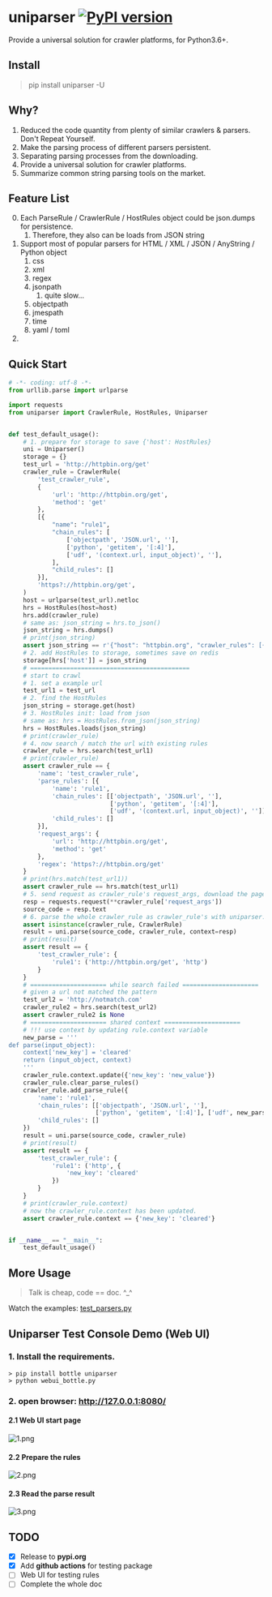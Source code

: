 # uniparser [![PyPI version](https://badge.fury.io/py/uniparser.svg)](https://badge.fury.io/py/uniparser)

Provide a universal solution for crawler platforms, for Python3.6+.

## Install

> pip install uniparser -U

## Why?

1. Reduced the code quantity from plenty of similar crawlers & parsers.  Don't Repeat Yourself.
2. Make the parsing process of different parsers persistent.
3. Separating parsing processes from the downloading.
4. Provide a universal solution for crawler platforms.
5. Summarize common string parsing tools on the market.

## Feature List

0. Each ParseRule / CrawlerRule / HostRules object could be json.dumps for persistence.
   1. Therefore, they also can be loads from JSON string
1. Support most of popular parsers for HTML / XML / JSON / AnyString / Python object
   1. css
   2. xml
   3. regex
   4. jsonpath
      1. quite slow...
   5. objectpath
   6. jmespath
   7. time
   8. yaml / toml
2. 

## Quick Start

```python
# -*- coding: utf-8 -*-
from urllib.parse import urlparse

import requests
from uniparser import CrawlerRule, HostRules, Uniparser


def test_default_usage():
    # 1. prepare for storage to save {'host': HostRules}
    uni = Uniparser()
    storage = {}
    test_url = 'http://httpbin.org/get'
    crawler_rule = CrawlerRule(
        'test_crawler_rule',
        {
            'url': 'http://httpbin.org/get',
            'method': 'get'
        },
        [{
            "name": "rule1",
            "chain_rules": [
                ['objectpath', 'JSON.url', ''],
                ['python', 'getitem', '[:4]'],
                ['udf', '(context.url, input_object)', ''],
            ],
            "child_rules": []
        }],
        'https?://httpbin.org/get',
    )
    host = urlparse(test_url).netloc
    hrs = HostRules(host=host)
    hrs.add(crawler_rule)
    # same as: json_string = hrs.to_json()
    json_string = hrs.dumps()
    # print(json_string)
    assert json_string == r'{"host": "httpbin.org", "crawler_rules": [{"name": "test_crawler_rule", "parse_rules": [{"name": "rule1", "chain_rules": [["objectpath", "JSON.url", ""], ["python", "getitem", "[:4]"], ["udf", "(context.url, input_object)", ""]], "child_rules": []}], "request_args": {"url": "http://httpbin.org/get", "method": "get"}, "regex": "https?://httpbin.org/get"}]}'
    # 2. add HostRules to storage, sometimes save on redis
    storage[hrs['host']] = json_string
    # ============================================
    # start to crawl
    # 1. set a example url
    test_url1 = test_url
    # 2. find the HostRules
    json_string = storage.get(host)
    # 3. HostRules init: load from json
    # same as: hrs = HostRules.from_json(json_string)
    hrs = HostRules.loads(json_string)
    # print(crawler_rule)
    # 4. now search / match the url with existing rules
    crawler_rule = hrs.search(test_url1)
    # print(crawler_rule)
    assert crawler_rule == {
        'name': 'test_crawler_rule',
        'parse_rules': [{
            'name': 'rule1',
            'chain_rules': [['objectpath', 'JSON.url', ''],
                            ['python', 'getitem', '[:4]'],
                            ['udf', '(context.url, input_object)', '']],
            'child_rules': []
        }],
        'request_args': {
            'url': 'http://httpbin.org/get',
            'method': 'get'
        },
        'regex': 'https?://httpbin.org/get'
    }
    # print(hrs.match(test_url1))
    assert crawler_rule == hrs.match(test_url1)
    # 5. send request as crawler_rule's request_args, download the page source code
    resp = requests.request(**crawler_rule['request_args'])
    source_code = resp.text
    # 6. parse the whole crawler_rule as crawler_rule's with uniparser. set context with resp
    assert isinstance(crawler_rule, CrawlerRule)
    result = uni.parse(source_code, crawler_rule, context=resp)
    # print(result)
    assert result == {
        'test_crawler_rule': {
            'rule1': ('http://httpbin.org/get', 'http')
        }
    }
    # ===================== while search failed =====================
    # given a url not matched the pattern
    test_url2 = 'http://notmatch.com'
    crawler_rule2 = hrs.search(test_url2)
    assert crawler_rule2 is None
    # ===================== shared context =====================
    # !!! use context by updating rule.context variable
    new_parse = '''
def parse(input_object):
    context['new_key'] = 'cleared'
    return (input_object, context)
    '''
    crawler_rule.context.update({'new_key': 'new_value'})
    crawler_rule.clear_parse_rules()
    crawler_rule.add_parse_rule({
        'name': 'rule1',
        'chain_rules': [['objectpath', 'JSON.url', ''],
                        ['python', 'getitem', '[:4]'], ['udf', new_parse, '']],
        'child_rules': []
    })
    result = uni.parse(source_code, crawler_rule)
    # print(result)
    assert result == {
        'test_crawler_rule': {
            'rule1': ('http', {
                'new_key': 'cleared'
            })
        }
    }
    # print(crawler_rule.context)
    # now the crawler_rule.context has been updated.
    assert crawler_rule.context == {'new_key': 'cleared'}


if __name__ == "__main__":
    test_default_usage()

```

## More Usage

> Talk is cheap, code == doc.  ^_^

Watch the examples: [test_parsers.py](https://github.com/ClericPy/uniparser/blob/master/test_parsers.py)

## Uniparser Test Console Demo (Web UI)

### 1. Install the requirements.

    > pip install bottle uniparser
    > python webui_bottle.py

### 2. open browser:  http://127.0.0.1:8080/ 

#### 2.1 Web UI start page

![1.png](1.png)

#### 2.2 Prepare the rules

![2.png](2.png)

#### 2.3 Read the parse result

![3.png](3.png)

## TODO

- [x] Release to **pypi.org**
- [x] Add **github actions** for testing package
- [ ] Web UI for testing rules
- [ ] Complete the whole doc
